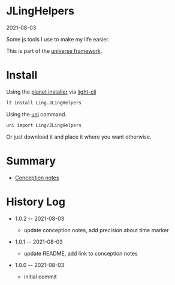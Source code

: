 JLingHelpers
===========
2021-08-03



Some js tools I use to make my life easier.


This is part of the [universe framework](https://github.com/karayabin/universe-snapshot).


Install
==========

Using the [planet installer](https://github.com/lingtalfi/Light_PlanetInstaller) via [light-cli](https://github.com/lingtalfi/Light_Cli)
```bash
lt install Ling.JLingHelpers
```

Using the [uni](https://github.com/lingtalfi/universe-naive-importer) command.
```bash
uni import Ling/JLingHelpers
```

Or just download it and place it where you want otherwise.






Summary
===========
- [Conception notes](https://github.com/lingtalfi/JLingHelpers/blob/master/personal/mydoc/pages/conception-notes.md)






History Log
=============

- 1.0.2 -- 2021-08-03

    - update conception notes, add precision about time marker
  
- 1.0.1 -- 2021-08-03

    - update README, add link to conception notes
    
- 1.0.0 -- 2021-08-03

    - initial commit